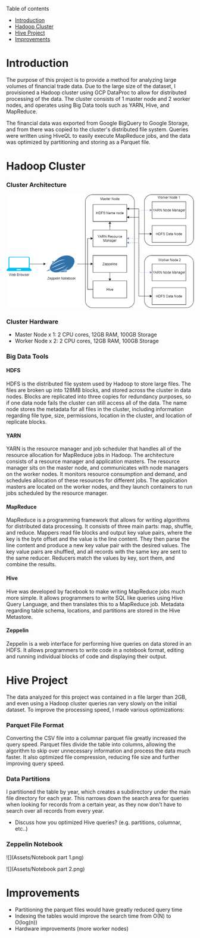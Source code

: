 Table of contents
* [Introduction](#Introduction)
* [Hadoop Cluster](#Introduction)
* [Hive Project](#Introduction)
* [Improvements](#Introduction)

# Introduction
The purpose of this project is to provide a method for analyzing large
volumes of financial trade data. Due to the large size of the dataset, I
provisioned a Hadoop cluster using GCP DataProc to allow for distributed
processing of the data. The cluster consists of 1 master node and 2 worker
nodes, and operates using Big Data tools such as YARN, Hive, and MapReduce.

The financial data was exported from Google BigQuery to Google Storage, and
from there was copied to the cluster's distributed file system. Queries were
written using HiveQL to easily execute MapReduce jobs, and the data was optimized
by partitioning and storing as a Parquet file.

# Hadoop Cluster
### Cluster Architecture
![](Assets/ClusterArchitecture.png)

### Cluster Hardware
- Master Node x 1: 2 CPU cores, 12GB RAM, 100GB Storage
- Worker Node x 2: 2 CPU cores, 12GB RAM, 100GB Storage

### Big Data Tools
#### HDFS
HDFS is the distributed file system used by Hadoop to store large files. The
files are broken up into 128MB blocks, and stored across the cluster in data 
nodes. Blocks are replicated into three copies for redundancy purposes, so if
one data node fails the cluster can still access all of the data. The name node
stores the metadata for all files in the cluster, including information regarding
file type, size, permissions, location in the cluster, and location of replicate
blocks.
#### YARN
YARN is the resource manager and job scheduler that handles all of the resource
allocation for MapReduce jobs in Hadoop. The architecture consists of a resource
manager and application masters. The resource manager sits on the master node, and
communicates with node managers on the worker nodes. It monitors resource consumption
and demand, and schedules allocation of these resources for different jobs. The
application masters are located on the worker nodes, and they launch containers
to run jobs scheduled by the resource manager.
#### MapReduce
MapReduce is a programming framework that allows for writing algorithms for
distributed data processing. It consists of three main parts: map, shuffle, and
reduce. Mappers read file blocks and output key value pairs, where the key is the
byte offset and the value is the line content. They then parse the line content
and produce a new key value pair with the desired values. The key value pairs
are shuffled, and all records with the same key are sent to the same reducer.
Reducers match the values by key, sort them, and combine the results.
#### Hive
Hive was developed by facebook to make writing MapReduce jobs much more simple.
It allows programmers to write SQL like queries using Hive Query Language, and
then translates this to a MapReduce job. Metadata regarding table schema, locations, 
and partitions are stored in the Hive Metastore.

#### Zeppelin
Zeppelin is a web interface for performing hive queries on data stored in an
HDFS. It allows programmers to write code in a notebook format, editing and
running individual blocks of code and displaying their output.

# Hive Project
The data analyzed for this project was contained in a file larger than 2GB,
and even using a Hadoop cluster queries ran very slowly on the initial dataset.
To improve the processing speed, I made various optimizations:
### Parquet File Format
Converting the CSV file into a columnar parquet file greatly increased the 
query speed. Parquet files divide the table into columns, allowing the 
algorithm to skip over unnecessary information and process the data much faster.
It also optimized file compression, reducing file size and further improving
query speed.
### Data Partitions
I partitioned the table by year, which creates a subdirectory under the main
file directory for each year. This narrows down the search area for queries
when looking for records from a certain year, as they now don't have to search
over all records from every year.
- Discuss how you optimized Hive queries? (e.g. partitions, columnar, etc..)

### Zeppelin Notebook
![](Assets/Notebook part 1.png)


![](Assets/Notebook part 2.png)
# Improvements
- Partitioning the parquet files would have greatly reduced query time
- Indexing the tables would improve the search time from O(N) to O(log(n))
- Hardware improvements (more worker nodes)